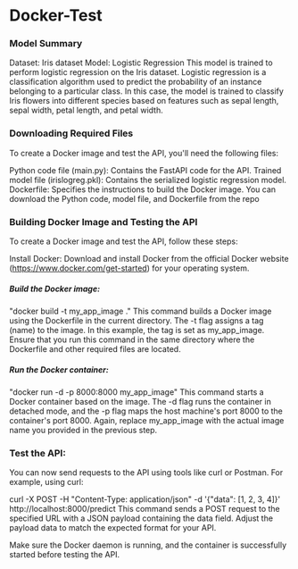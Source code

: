 # Docker-Test
### Model Summary
Dataset: Iris dataset
Model: Logistic Regression
This model is trained to perform logistic regression on the Iris dataset. Logistic regression is a classification algorithm used to predict the probability of an instance belonging to a particular class. In this case, the model is trained to classify Iris flowers into different species based on features such as sepal length, sepal width, petal length, and petal width.

### Downloading Required Files
To create a Docker image and test the API, you'll need the following files:

Python code file (main.py): Contains the FastAPI code for the API.
Trained model file (irislogreg.pkl): Contains the serialized logistic regression model.
Dockerfile: Specifies the instructions to build the Docker image.
You can download the Python code, model file, and Dockerfile from the repo

### Building Docker Image and Testing the API
To create a Docker image and test the API, follow these steps:

Install Docker: Download and install Docker from the official Docker website (https://www.docker.com/get-started) for your operating system.

##### Build the Docker image:

"docker build -t my_app_image ."
This command builds a Docker image using the Dockerfile in the current directory. The -t flag assigns a tag (name) to the image. In this example, the tag is set as my_app_image. Ensure that you run this command in the same directory where the Dockerfile and other required files are located.

##### Run the Docker container:

"docker run -d -p 8000:8000 my_app_image"
This command starts a Docker container based on the image. The -d flag runs the container in detached mode, and the -p flag maps the host machine's port 8000 to the container's port 8000. Again, replace my_app_image with the actual image name you provided in the previous step.

### Test the API:
You can now send requests to the API using tools like curl or Postman. For example, using curl:

curl -X POST -H "Content-Type: application/json" -d '{"data": [1, 2, 3, 4]}' http://localhost:8000/predict
This command sends a POST request to the specified URL with a JSON payload containing the data field. Adjust the payload data to match the expected format for your API.

Make sure the Docker daemon is running, and the container is successfully started before testing the API.
